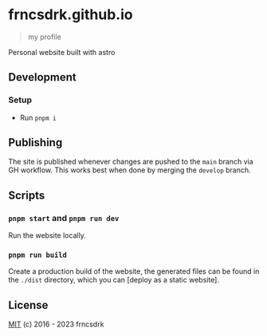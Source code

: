 # frncsdrk.github.io

> my profile

Personal website built with astro

## Development

### Setup

- Run `pnpm i`

## Publishing

The site is published whenever changes are pushed to the `main` branch via GH workflow.
This works best when done by merging the `develop` branch.

## Scripts

### `pnpm start` and `pnpm run dev`

Run the website locally.

### `pnpm run build`

Create a production build of the website, the generated files can be found in the `./dist` directory, which you can [deploy as a static website].

## License

[MIT](License) (c) 2016 - 2023 frncsdrk

[License]: ./LICENSE
